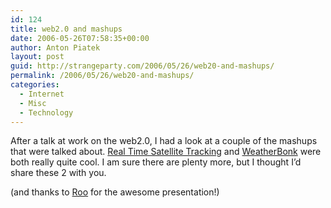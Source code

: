 ```yaml
---
id: 124
title: web2.0 and mashups
date: 2006-05-26T07:58:35+00:00
author: Anton Piatek
layout: post
guid: http://strangeparty.com/2006/05/26/web20-and-mashups/
permalink: /2006/05/26/web20-and-mashups/
categories:
  - Internet
  - Misc
  - Technology
---
```

After a talk at work on the web2.0, I had a look at a couple of the mashups that were talked about. [Real Time Satellite Tracking](http://www.n2yo.com/) and [WeatherBonk](http://www.weatherbonk.com/weather/index.jsp?query=uk&showWB=true&showDir=true&showCams=true&webCamCategory=All&alertCategory=&showBarbs=on#) were both really quite cool. I am sure there are plenty more, but I thought I&#8217;d share these 2 with you.

(and thanks to [Roo](http://eightbar.co.uk/about/roo/) for the awesome presentation!)